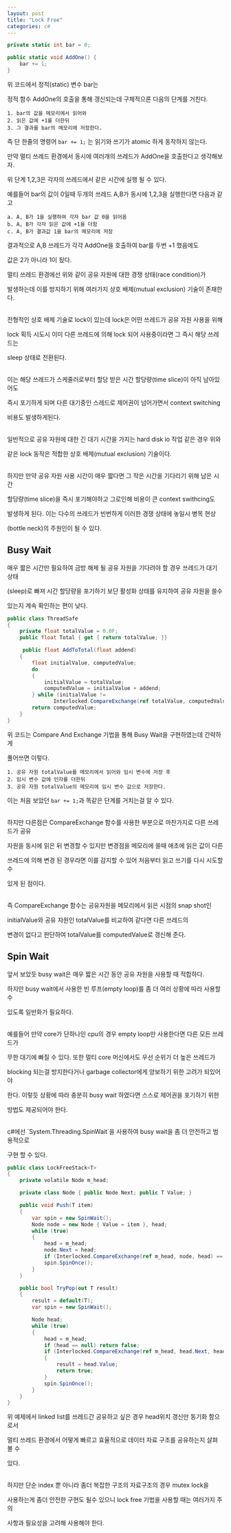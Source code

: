 ```yaml
---
layout: post
title: "Lock Free"
categories: c#
---
```


```c#
private static int bar = 0;

public static void AddOne() {
    bar += 1;
}
```

위 코드에서 정적(static) 변수 bar는 

정적 함수 AddOne의 호출을 통해 갱신되는데 구체적으론 다음의 단계를 거친다.

```
1. bar의 값을 메모리에서 읽어와
2. 읽은 값에 +1를 더한뒤
3. 그 결과를 bar의 메모리에 저장한다.
```

<!-- begin_excerpt -->

즉 단 한줄의 명령어 `bar += 1;` 는 읽기와 쓰기가 atomic 하게 동작하지 않는다.

<!-- end_excerpt -->

만약 멀티 쓰레드 환경에서 동시에 여러개의 쓰레드가 AddOne을 호출한다고 생각해보자.

위 단계 1,2,3은 각자의 쓰레드에서 같은 시간에 실행 될 수 있다.

예를들어 bar의 값이 0일때 두개의 쓰레드 A,B가 동시에 1,2,3을 실행한다면 다음과 같고

```
a. A, B가 1을 실행하여 각자 bar 값 0을 읽어옴
b. A, B가 각자 읽은 값에 +1을 더함
c. A, B가 결과값 1을 bar의 메모리에 저장
```

결과적으로 A,B 쓰레드가 각각 AddOne을 호출하여 bar를 두번 +1 했음에도 

값은 2가 아니라 1이 됬다.

멀티 쓰레드 환경에선 위와 같이 공유 자원에 대한 경쟁 상태(race condition)가 

발생하는데 이를 방지하기 위해 여러가지 상호 배제(mutual exclusion) 기술이 존재한다. 

<br>
전형적인 상호 배제 기술로 lock이 있는데 lock은 어떤 쓰레드가 공유 자원 사용을 위해 

lock 획득 시도시 이미 다른 쓰레드에 의해 lock 되어 사용중이라면 그 즉시 해당 쓰레드는 

sleep 상태로 전환된다.

<br>
이는 해당 쓰레드가 스케줄러로부터 할당 받은 시간 할당량(time slice)이 아직 남아있어도 

즉시 포기하게 되며 다른 대기중인 스레드로 제어권이 넘어가면서 context switching 

비용도 발생하게된다.

<br>
일반적으로 공유 자원에 대한 긴 대기 시간을 가지는 hard disk io 작업 같은 경우 위와 

같은 lock 동작은 적합한 상호 배제(mutual exclusion) 기술이다.

<br>
하지만 만약 공유 자원 사용 시간이 매우 짧다면 그 작은 시간을 기다리기 위해 남은 시간 

할당량(time slice)을 즉시 포기해야하고 그로인해 비용이 큰 context swithcing도 

발생하게 된다. 이는 다수의 쓰레드가 빈번하게 이러한 경쟁 상태에 놓일시 병목 현상

(bottle neck)의 주원인이 될 수 있다.

## Busy Wait

매우 짧은 시간만 필요하여 금방 해제 될 공유 자원을 기다려야 할 경우 쓰레드가 대기 상태

(sleep)로 빠져 시간 할당량을 포기하기 보단 활성화 상태를 유지하여 공유 자원을 쓸수 

있는지 계속 확인하는 편이 낮다.

```c#
public class ThreadSafe
{
    private float totalValue = 0.0F;
    public float Total { get { return totalValue; }}

     public float AddToTotal(float addend)
    {
        float initialValue, computedValue;
        do 
        {
            initialValue = totalValue;
            computedValue = initialValue + addend;
        } while (initialValue != 
               Interlocked.CompareExchange(ref totalValue, computedValue, initialValue));
        return computedValue;
    }
}
```

위 코드는 Compare And Exchange 기법을 통해 Busy Wait을 구현하였는데 간략하게 

풀어쓰면 이렇다.

```
1. 공유 자원 totalValue를 메모리에서 읽어와 임시 변수에 저장 후
2. 임시 변수 값에 인자를 더한뒤
3. 공유 자원 totalValue의 메모리에 임시 변수 값으로 저장한다.
```

이는 처음 보았던 `bar += 1;`과 똑같은 단계를 거치는걸 알 수 있다. 

<br>
하지만 다른점은 CompareExchange 함수를 사용한 부분으로 마찬가지로 다른 쓰레드가 공유 

자원을 동시에 읽은 뒤 변경할 수 있지만 변경점을 메모리에 쓸때 애초에 읽은 값이 다른 

쓰레드에 의해 변경 된 경우라면 이를 감지할 수 있어 처음부터 읽고 쓰기를 다시 시도할 수 

있게 된 점이다.

<br>
즉 CompareExchange 함수는 공유자원을 메모리에서 읽은 시점의 snap shot인 

initialValue와 공유 자원인 totalValue를 비교하여 같다면 다른 쓰레드의

변경이 없다고 판단하여 totalValue를 computedValue로 갱신해 준다.

## Spin Wait  

앞서 보았듯 busy wait은 매우 짧은 시간 동안 공유 자원을 사용할 때 적합하다.

하지만 busy wait에서 사용한 빈 루프(empty loop)를 좀 더 여러 상황에 따라 사용할 수 

있도록 일반화가 필요하다.

<br>
예를들어 만약 core가 단하나인 cpu의 경우 empty loop만 사용한다면 다른 모든 쓰레드가 

무한 대기에 빠질 수 있다. 또한 멀티 core 머신에서도 우선 순위가 더 높은 쓰레드가 

blocking 되는걸 방지한다거나 garbage collector에게 양보하기 위한 고려가 되있어야 

한다. 이렇듯 상황에 따라 충분히 busy wait 하였다면 스스로 제어권을 포기하기 위한 

방법도 제공되어야 한다.

<br>
c#에선 `System.Threading.SpinWait`을 사용하여 busy wait을 좀 더 안전하고 범용적으로 

구현 할 수 있다.

```c# 
public class LockFreeStack<T>
{
    private volatile Node m_head;

    private class Node { public Node Next; public T Value; }

    public void Push(T item)
    {
        var spin = new SpinWait();
        Node node = new Node { Value = item }, head;
        while (true)
        {
            head = m_head;
            node.Next = head;
            if (Interlocked.CompareExchange(ref m_head, node, head) == head) break;
            spin.SpinOnce();
        }
    }

    public bool TryPop(out T result)
    {
        result = default(T);
        var spin = new SpinWait();

        Node head;
        while (true)
        {
            head = m_head;
            if (head == null) return false;
            if (Interlocked.CompareExchange(ref m_head, head.Next, head) == head)
            {
                result = head.Value;
                return true;
            }
            spin.SpinOnce();
        }
    }
}
```

위 예제에서 linked list를 쓰레드간 공유하고 싶은 경우 head위치 갱신만 동기화 함으로서 

멀티 쓰레드 환경에서 어떻게 빠르고 효율적으로 데이터 자료 구조를 공유하는지 살펴 볼 수 

있다.

<br>
하지만 단순 index 뿐 아니라 좀더 복잡한 구조의 자료구조의 경우 mutex lock을 

사용하는게 좀더 안전한 구현도 될수 있으니 lock free 기법을 사용할 때는 여러가지 주의 

사항과 필요성을 고려해 사용해야 한다.












